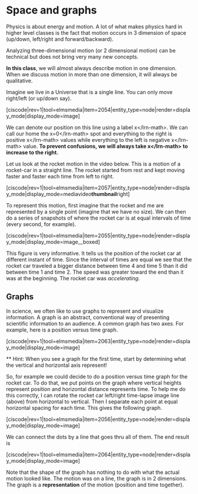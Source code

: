 # Space and graphs

Physics is about energy and motion. A lot of what makes physics hard in higher level classes is the fact that motion occurs in 3 dimension of space \(up/down, left/right and forward/backward\).

Analyzing three-dimensional motion \(or 2 dimensional motion\) can be technical but does not bring very many new concepts.

**In this class**, we will almost always describe motion in one dimension. When we discuss motion in more than one dimension, it will always be qualitative.

Imagine we live in a Universe that is a single line. You can only move right/left \(or up/down say\).

\[ciscode\|rev=1\|tool=elmsmedia\|item=2054\|entity\_type=node\|render=display\_mode\|display\_mode=image\]

We can denote our position on this line using a label x&lt;/lrn-math&gt;. We can call our home the x=0&lt;/lrn-math&gt; spot and everything to the right is positive x&lt;/lrn-math&gt; values while everything to the left is negative x&lt;/lrn-math&gt; value. **To prevent confusions, we will always take x&lt;/lrn-math&gt; to increase to the right.**

Let us look at the rocket motion in the video below. This is a motion of a rocket-car in a straight line. The rocket started from rest and kept moving faster and faster each time from left to right.

\[ciscode\|rev=1\|tool=elmsmedia\|item=2057\|entity\_type=node\|render=display\_mode\|display\_mode=mediavideo**thumbnail**right\]

To represent this motion, first imagine that the rocket and me are represented by a single point \(imagine that we have no size\). We can then do a series of snapshots of where the rocket car is at equal intervals of time \(every second, for example\).

\[ciscode\|rev=1\|tool=elmsmedia\|item=2055\|entity\_type=node\|render=display\_mode\|display\_mode=image\_\_boxed\]

This figure is very informative. It tells us the position of the rocket car at different instant of time. Since the interval of times are equal we see that the rocket car traveled a bigger distance between time 4 and time 5 than it did between time 1 and time 2. The speed was greater toward the end than it was at the beginning. The rocket car was _accelerating_.

## Graphs

In science, we often like to use graphs to represent and visualize information. A graph is an abstract, conventional way of presenting scientific information to an audience. A common graph has two axes. For example, here is a position versus time graph.

\[ciscode\|rev=1\|tool=elmsmedia\|item=2063\|entity\_type=node\|render=display\_mode\|display\_mode=image\]

\*\* Hint: When you see a graph for the first time, start by determining what the vertical and horizontal axis represent!

So, for example we could decide to do a position versus time graph for the rocket car. To do that, we put points on the graph where vertical heights represent position and horizontal distance represents time. To help me do this correctly, I can rotate the rocket car left/right time-lapse image line \(above\) from horizontal to vertical. Then I separate each point at equal horizontal spacing for each time. This gives the following graph.

\[ciscode\|rev=1\|tool=elmsmedia\|item=2056\|entity\_type=node\|render=display\_mode\|display\_mode=image\]

We can connect the dots by a line that goes thru all of them. The end result is

\[ciscode\|rev=1\|tool=elmsmedia\|item=2064\|entity\_type=node\|render=display\_mode\|display\_mode=image\]

Note that the shape of the graph has nothing to do with what the actual motion looked like. The motion was on a line, the graph is in 2 dimensions. The graph is a **representation** of the motion \(position and time together\).

